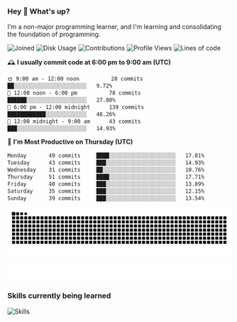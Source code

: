 ### Hey :wave: What's up?

I'm a non-major programming learner, and I'm learning and consolidating the foundation of programming.

<!--START_SECTION:waka-->
![Joined](http://img.shields.io/badge/Joined-7%20years%20ago-6D67E4?style=flat&labelColor=453C67)
![Disk Usage](http://img.shields.io/badge/Github%27s%20Storage-598.3%20MB-FD841F?style=flat&labelColor=E14D2A)
![Contributions](http://img.shields.io/badge/Contributions%20in%202023-313-7DCE13?style=flat&labelColor=2B7A0B)
![Profile Views](http://img.shields.io/badge/Profile%20Views-28-3AB4F2?style=flat&labelColor=0078AA)
![Lines of code](https://img.shields.io/badge/Lines%20of%20code-2%20Million%20Lines%20of%20code-FF8B8B?style=flat&labelColor=EB4747)

🕰️ **I usually commit code at 6:00 pm to 9:00 am (UTC)** 

```text
🌞 9:00 am - 12:00 noon          28 commits     ██░░░░░░░░░░░░░░░░░░░░░░░   9.72% 
🌆 12:00 noon - 6:00 pm          78 commits     ██████░░░░░░░░░░░░░░░░░░░   27.08% 
🌃 6:00 pm - 12:00 midnight      139 commits    ████████████░░░░░░░░░░░░░   48.26% 
🌙 12:00 midnight - 9:00 am      43 commits     ███░░░░░░░░░░░░░░░░░░░░░░   14.93%
```
📅 **I'm Most Productive on Thursday (UTC)** 

```text
Monday       49 commits     ████░░░░░░░░░░░░░░░░░░░░░   17.01% 
Tuesday      43 commits     ███░░░░░░░░░░░░░░░░░░░░░░   14.93% 
Wednesday    31 commits     ██░░░░░░░░░░░░░░░░░░░░░░░   10.76% 
Thursday     51 commits     ████░░░░░░░░░░░░░░░░░░░░░   17.71% 
Friday       40 commits     ███░░░░░░░░░░░░░░░░░░░░░░   13.89% 
Saturday     35 commits     ███░░░░░░░░░░░░░░░░░░░░░░   12.15% 
Sunday       39 commits     ███░░░░░░░░░░░░░░░░░░░░░░   13.54%
```

<!--END_SECTION:waka-->

![Snake animation](https://raw.githubusercontent.com/dirname/dirname/output/snake.svg)

![metrics](github-metrics.svg)

### Skills currently being learned

![Skills](https://skillicons.dev/icons?i=linux,rust,go,solidity,typescript,bash,git,postgres,mysql,redis,mongo,docker,kubernetes,grafana,prometheus)
